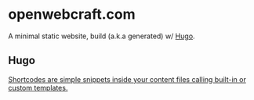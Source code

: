 # openwebcraft.com 

A minimal static website, build (a.k.a generated) w/ [Hugo](https://gohugo.io/).

## Hugo

[Shortcodes are simple snippets inside your content files calling built-in or custom templates.](https://gohugo.io/content-management/shortcodes/)